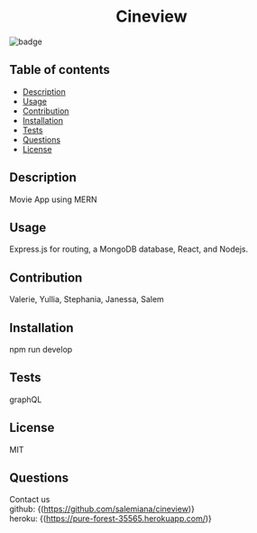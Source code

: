 <h1 align="center">Cineview</h1>

![badge](https://img.shields.io/badge/license-MIT-brightgreen)<br />
    

## Table of contents
- [Description](#description)
- [Usage](#usage)
- [Contribution](#contribution)
- [Installation](#installation)
- [Tests](#tests)
- [Questions](#questions)
- [License](#license)
    
    
## Description
Movie App using MERN

## Usage
Express.js for routing, a MongoDB database, React, and Nodejs.

## Contribution
Valerie, Yullia, Stephania, Janessa, Salem

## Installation
npm run develop

## Tests
graphQL

## License
MIT


## Questions
Contact us<br />
github: {(https://github.com/salemiana/cineview)}<br />
heroku: {(https://pure-forest-35565.herokuapp.com/)}